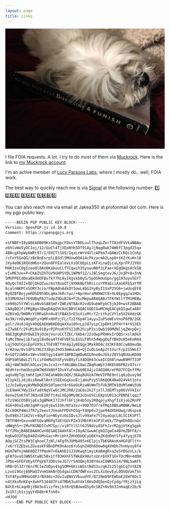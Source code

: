 ```yaml
---
layout: page
title: Links
---
```

![](/img/foucault_dog.jpg)
 
I file FOIA requests. A lot. I try to do most of them via [Muckrock](https://www.muckrock.com). Here is the link to [my
Muckrock account](https://www.muckrock.com/accounts/profile/joliet_j/).

I'm an active member of [Lucy Parsons Labs](https://lucyparsonslabs.com/), where I mostly do.. well, FOIA work.

The best way to quickly reach me is via [Signal](https://signal.org/download/) at the following number: 1️⃣ 2️⃣6️⃣2️⃣  8️⃣4️⃣3️⃣  5️⃣8️⃣6️⃣0️⃣

You can also reach me via email at Jakea350 at protonmail dot com. Here is my pgp public key:

```
-----BEGIN PGP PUBLIC KEY BLOCK-----
Version: OpenPGP.js v4.10.8
Comment: https://openpgpjs.org

xsFNBF+I8yABEADB09KxIOkgpcFOxsYTBDLuulThzqLZerfTAzdFVvkaNBAo
ebhlvWoSyDCIoj/12/GuCl4TjVEoNYK5DT91AyJjNqg8wk74W6fC3pgdZ5qa
4B8cgXhpWy6WRt97/I/EHITt1US/IqxLrW+V4VlcAPkm7xQAWzCcRQi1Cohp
/cFoY5GeQG/zBcBnEsrplLBSdl5MUnwOOA14cPkzacmA2LopO+tKZrKvH+10
JXy4e0K1RQVdH6o+2Qun8FFEalevLVzOCOEpLLsKFxLnaQjcaLXprFPJJY6V
M4K3zoC0gIzeoOl0AV8KabouCLfTCqwih3SyswuN0f3iPaerXEgQHqs0ckSB
vIvME3ze+P+CKAZUZhTGV9GHPSYDL1WPNf1Z/iJBlSmgtevJ6/Jo3P+0+3nN
SMVPPECdDeaBkdmOFBv7kY7hL9yIkgskb0yS/5pOSHduGpn/gg193oyo5GYT
0OyQcTAI2xODjQkQZuu/msY8ueOTj9XHkWpfbRcLcurPRaEciAaoKFbSaYfM
6calnNKPCxSORY3cio/FNpAdnA4kQY3owL4bG1hyByI1SxP25G6+jwUoqEF0
ByQZBfBojymRDSD959DLqHaJkRctwz/+NpcHoraMANW2t8+XL0EpgqJa1HDs
633MU92el7E0UBqPA27udpZ9DuBJA+F2hcMmpwARAQABzTFKYWtlYTM1MEBw
cm90b25tYWlsLmNvbSA8SmFrZWEzNTBAcHJvdG9ubWFpbC5jb20+wsF2BBAB
CAAgBQJfiPMgBgsJBwgDAgQVCAoCBBYCAQACGQECGwMCHgEACgkQIgwCa4BY
mZBVoQ/9H0MrYtMFwGhn4v8lFBAk5rE5sXixMtrfZriYhzCVYle5X2kHdzGK
4e3N/rnDyWeqOty+QMFxHXPzjFLcTzZf6p4F14yyuZuP5eWFvVnoP6PB/2GE
polr/Hs0J4gV40QEAEKW6HD0qAXXa10h+LpJO7yipCipDHt1PFHrY4r6S3Eh
xZ7w8Efc2FuMi0v81ByrPIPnuKYFSI2dh2h/yP2siQwb19OMdNljqZWxpQ+j
9AE3gKgRdYOwEI9jOzmjVuruCCTZEC/XAb4/22sOwpPRHHxIrOQSrxslAOkX
fuMcTNnwjib7asglBv0ea4Tf4FV6FSLEGSuT8hn54WpgOqfYBkOsH5eKnR04
Lqj5OUtCpiEpFUX5LLThEVBTfXn4pJy8EQgx3Mxk8O4c3X3KF8OCcw80muOm
xrHznw/8v14FGJ9EZ33DgnJhOS3mWuLwb+QjIuOLGeAp2t1VurF/p1S5WoI7
R+SQf2iWD6vSW+vS9Etgy14aHY1BPBZqWDwNIG9ne0oJEkzZQYSqRUUuKD8Q
DdP5bRSBwLZlfLCiFOmMwIh5FyVoBXyfiX4DQH43cwaICOX0lnwwB9MfT33P
dAj+8WtNdHlkOiovjHvJcx2r+f4NiBWxI8wcZBqRuWpYJ4KEh86PR2zO7srr
9EdhterhmUbzgVW7WdVkNUfIDvkYuFnOwU0EX4jzIAEQAK/eFRO7FCQxffMz
aqUxNyTgLtmhF1pKJ7AEahW89cOQX/3KAq8UHzATHeVIPRE9ntiq6iQuvy9d
VI1pkILJ6j8isRmwElBnt15EEnGqXvoEcjaHxPzy5lR6QOK4NaO24VAtIotx
1zJnIwOyeyAVMeDQE0kS0TpmcY8r6GeOiRiwNVWmT5fUk3MTH1QVMlmWu5U0
JcE9mHCYWy15xfa8tNqVCw6CJMCJR8/2aE8s2k2TjxllJ0EMTsp06VVVkIxr
0enw2SnKfmTJN3xUEIRFft4alXEp9MyOK3cDoUSCiEKpsU013cP8NhElqqz7
cfzVmGCO5BVjpEv3gBMeK172Jhfl6F1jK4b5Uy2R0qpjyXhgfIsXjoGZRnPP
4G6+8OuIxNVJqHPrpy0jEw5IOh/Nfa3xz+99D7O3freTMq18BEaM0NK/NeL0
6Ic8OKP4WoJfR7y2eeutJVeakFPDVhOSq+Y4Hp6v3jpe94dXbHUwq/d6spvA
QvX98XJ72A2Vc+4OpFio+NEyVz6GIDvsJlv99aFe7Y24yaGqcL8L5CIKSPTl
7BTFNH+QxvveWfGQvaM6PgT2EtGUcPZe31MbtRtm1P3leEk/TPqmDh08cnGc
uNWghS+r2MvFKGNDICxM7Sp//vi0TtlSlt6J5Ndzy8SFhJzrM2gjUtKg5gpk
5ff2MajBABEBAAHCwV8EGAEIAAkFAl+I8yACGwwACgkQIgwCa4BYmZBFFA/+
Kq6wO32FbpD40ZnbMsGac+MribhtZHhOOUQCyU6KYaZKdoDmtSfy4fyqj67O
AOpjSCZtsPW3CqhoeC7zNl/4FgfhJUMb405+KElpjsTbKGRAxKnHGFQFltY+
/vKrYIZEbxLZGvasKF9BnDPK9nAoz6Yu5qhZHDh6Oew0qAVHDb7hnHyoy8f4
HGmTWfnjHAR8DZ7fPmoH7+6kAhD21J3VKwqtimyiKmB4gR+a2e5YDGoVLs/k
gFAfGvoOJWN5XtwBC5Bx1tf03HXnF5TWk8k98otsUnr6VXT1O+TUcMH+4dDH
JPOo+GFEFVKyXfPqV6T2DDsSeJG7/rS4OQmjR38Y4exCUWKbSi4/9NL5wAFh
hRBrQl3ZrY6n/MCIeZUOps4Sg5OM+6KsiWSstNdS1u/qKZz25lgGCq7nYAIN
LzxUi9Goj68MaQIVnHSmkNrDSdgaiCDN7OWFxxc2CLXiUevEyLOQUQVakTSn
TnY4Fpu9MHoGOPJrNX46L+2GvIv8NVVVbuudYF/Q72NeD9FEWDaE2EWf6OcI
n4tXksRnKEq+XwkF534407Fs4fMb63u4Ydxl8HsDdQ5enQjCydg/YRjzYjLq
B4tEr6LaqdOjzNU3oXiizfHsjktRrQ5BUweDSy0cSBZ+Nv9X3JnHaqEz2b/6
3x1hljb1sjgyYdD8brKfnh0=
=HJOd
-----END PGP PUBLIC KEY BLOCK-----
```
